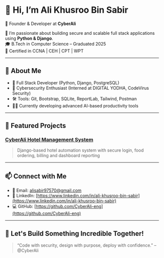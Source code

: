 # 👋 Hi, I’m Ali Khusroo Bin Sabir
🚀 Founder & Developer at **CyberAli**
  
🔭 I’m passionate about building secure and scalable full stack applications using **Python & Django**.  
🎓 B.Tech in Computer Science – Graduated 2025  
🔐 Certified in CCNA | CEH | CPT | WPT

---

## 💼 About Me
- 🔧 Full Stack Developer (Python, Django, PostgreSQL)
- 🎯 Cybersecurity Enthusiast (Interned at DIGITAL YODHA, CodeVirus Security)
- 🛠️ Tools: Git, Bootstrap, SQLite, ReportLab, Tailwind, Postman
- 👨‍💻 Currently developing advanced AI-based productivity tools

---

## 🌟 Featured Projects
### [CyberAli Hotel Management System](https://github.com/CyberAli-eng/CyberAli-Hotel-Management-System)
> Django-based hotel automation system with secure login, food ordering, billing and dashboard reporting

---

## 📫 Connect with Me
- 📧 Email: [alisabir97570@gmail.com](mailto:alisabir97570@gmail.com)
- 🔗 LinkedIn: [https://www.linkedin.com/in/ali-khusroo-bin-sabir](https://www.linkedin.com/in/ali-khusroo-bin-sabir)
- 💻 GitHub: [https://github.com/CyberAli-eng](https://github.com/CyberAli-eng)

---

## 🚀 Let's Build Something Incredible Together!

> “Code with security, design with purpose, deploy with confidence.” – @CyberAli

